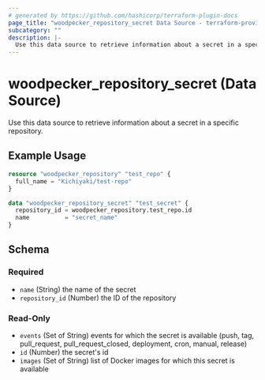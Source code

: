 ```yaml
---
# generated by https://github.com/hashicorp/terraform-plugin-docs
page_title: "woodpecker_repository_secret Data Source - terraform-provider-woodpecker"
subcategory: ""
description: |-
  Use this data source to retrieve information about a secret in a specific repository.
---
```


# woodpecker_repository_secret (Data Source)

Use this data source to retrieve information about a secret in a specific repository.

## Example Usage

```terraform
resource "woodpecker_repository" "test_repo" {
  full_name = "Kichiyaki/test-repo"
}

data "woodpecker_repository_secret" "test_secret" {
  repository_id = woodpecker_repository.test_repo.id
  name          = "secret_name"
}
```

<!-- schema generated by tfplugindocs -->
## Schema

### Required

- `name` (String) the name of the secret
- `repository_id` (Number) the ID of the repository

### Read-Only

- `events` (Set of String) events for which the secret is available (push, tag, pull_request, pull_request_closed, deployment, cron, manual, release)
- `id` (Number) the secret's id
- `images` (Set of String) list of Docker images for which this secret is available
